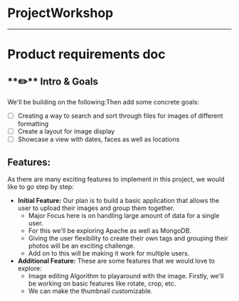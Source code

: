# ProjectWorkshop

---

# Product requirements doc

## **\*\***✏️\***\* Intro & Goals**

We'll be building on the following:Then add some concrete goals:

-   [ ] Creating a way to search and sort through files for images of different formatting
-   [ ] Create a layout for image display
-   [ ] Showcase a view with dates, faces as well as locations
## Features:

As there are many exciting features to implement in this project, we would like to go step by step:

-   **Initial Feature:** Our plan is to build a basic application that allows the user to upload their images and group them together.
    -   Major Focus here is on handling large amount of data for a single user.
    -   For this we'll be exploring Apache as well as MongoDB.
    -   Giving the user flexibility to create their own tags and grouping their photos will be an exciting challenge.
    -   Add on to this will be making it work for multiple users.
-   **Additional Feature:** These are some features that we would love to explore:
    -   Image editing Algorithm to playaround with the image. Firstly, we'll be working on basic features like rotate, crop, etc.
    -   We can make the thumbnail customizable.
